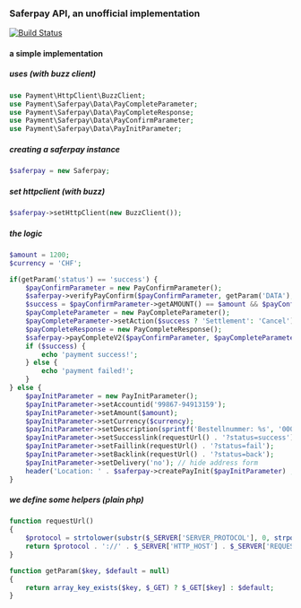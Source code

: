 ### Saferpay API, an unofficial implementation

[![Build Status](https://secure.travis-ci.org/payment/saferpay.png?branch=dev)](https://travis-ci.org/payment/saferpay)

#### a simple implementation

##### uses (with buzz client)

```php
use Payment\HttpClient\BuzzClient;
use Payment\Saferpay\Data\PayCompleteParameter;
use Payment\Saferpay\Data\PayCompleteResponse;
use Payment\Saferpay\Data\PayConfirmParameter;
use Payment\Saferpay\Data\PayInitParameter;
```

##### creating a saferpay instance

```php
$saferpay = new Saferpay;
```

##### set httpclient (with buzz)

```php
$saferpay->setHttpClient(new BuzzClient());
```

##### the logic

```php
$amount = 1200;
$currency = 'CHF';

if(getParam('status') == 'success') {
    $payConfirmParameter = new PayConfirmParameter();
    $saferpay->verifyPayConfirm($payConfirmParameter, getParam('DATA'), getParam('SIGNATURE'));
    $success = $payConfirmParameter->getAMOUNT() == $amount && $payConfirmParameter->getCURRENCY() == $currency ? true: false;
    $payCompleteParameter = new PayCompleteParameter();
    $payCompleteParameter->setAction($success ? 'Settlement': 'Cancel');
    $payCompleteResponse = new PayCompleteResponse();
    $saferpay->payCompleteV2($payConfirmParameter, $payCompleteParameter, $payCompleteResponse);
    if ($success) {
        echo 'payment success!';
    } else {
        echo 'payment failed!';
    }
} else {
    $payInitParameter = new PayInitParameter();
    $payInitParameter->setAccountid('99867-94913159');
    $payInitParameter->setAmount($amount);
    $payInitParameter->setCurrency($currency);
    $payInitParameter->setDescription(sprintf('Bestellnummer: %s', '000001'));
    $payInitParameter->setSuccesslink(requestUrl() . '?status=success');
    $payInitParameter->setFaillink(requestUrl() . '?status=fail');
    $payInitParameter->setBacklink(requestUrl() . '?status=back');
    $payInitParameter->setDelivery('no'); // hide address form
    header('Location: ' . $saferpay->createPayInit($payInitParameter) , 302);
}
```

##### we define some helpers (plain php)

```php
function requestUrl()
{
    $protocol = strtolower(substr($_SERVER['SERVER_PROTOCOL'], 0, strpos($_SERVER['SERVER_PROTOCOL'], '/')));
    return $protocol . '://' . $_SERVER['HTTP_HOST'] . $_SERVER['REQUEST_URI'];
}

function getParam($key, $default = null)
{
    return array_key_exists($key, $_GET) ? $_GET[$key] : $default;
}
```
